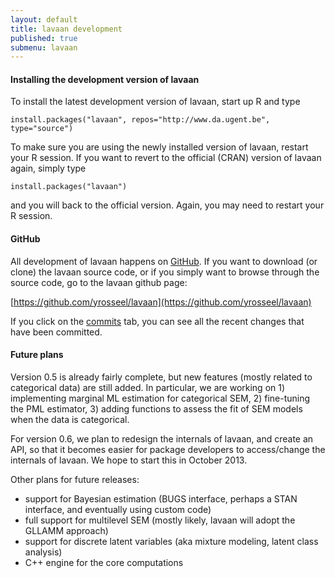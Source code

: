 ```yaml
---
layout: default
title: lavaan development
published: true
submenu: lavaan
---
```


#### Installing the development version of lavaan ####

To install the latest development version of lavaan, start up R and
type

    install.packages("lavaan", repos="http://www.da.ugent.be", type="source")

To make sure you are using the newly installed version of lavaan, restart your
R session.  If you want to revert to the official (CRAN) version of lavaan
again, simply type

    install.packages("lavaan")

and you will back to the official version. Again, you may need to restart
your R session.

#### GitHub ####

All development of lavaan happens on [GitHub](http://github.com). If
you want to download (or clone) the lavaan source code, or if you
simply want to browse through the source code, go to the lavaan github
page:

[https://github.com/yrosseel/lavaan](https://github.com/yrosseel/lavaan)

If you click on the
[commits](https://github.com/yrosseel/lavaan/commits/master) tab, you can see
all the recent changes that have been committed.

#### Future plans ####

Version 0.5 is already fairly complete, but new features (mostly related to categorical data) are still added. In particular, we are working on 1) implementing
marginal ML estimation for categorical SEM, 2) fine-tuning the PML estimator,
3) adding functions to assess the fit of SEM models when the data is categorical.

For version 0.6, we plan to redesign the internals of lavaan, and create an
API, so that it becomes easier for package developers to access/change the
internals of lavaan. We hope to start this in October 2013.

Other plans for future releases:

- support for Bayesian estimation (BUGS interface, perhaps a STAN interface, and eventually using custom code)
- full support for multilevel SEM (mostly likely, lavaan will adopt the GLLAMM approach)
- support for discrete latent variables (aka mixture modeling, latent class analysis)
- C++ engine for the core computations


